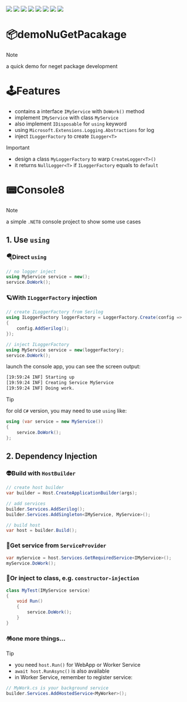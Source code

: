 ![](https://img.shields.io/badge/SGS-OAD-orange) 
![](https://img.shields.io/badge/proj-demo%20nuget%20package-purple) 
![](https://img.shields.io/badge/-4.7.2-3484D2?logo=dotnet)
![](https://img.shields.io/badge/-4.8.1-3484D2?logo=dotnet)
![](https://img.shields.io/badge/-Standard%202.0-056473?logo=dotnet)
![](https://img.shields.io/badge/-6-512BD4?logo=dotnet)
![](https://img.shields.io/badge/-8-512BD4?logo=dotnet)
![](https://img.shields.io/badge/-NuGet-004880?logo=nuget)

# 📦demoNuGetPacakage

> [!NOTE] 
> a quick demo for neget package development

# 🕹️Features

- contains a interface `IMyService` with `DoWork()` method
- implement `IMyService` with class `MyService` 
- also implement `IDisposable` for `using` keyword
- using `Microsoft.Extensions.Logging.Abstractions` for log
- inject `ILoggerFactory` to create `ILogger<T>`

> [!IMPORTANT]
> - design a class `MyLoggerFactory` to warp `CreateLogger<T>()`
> - it returns `NullLogger<T>` if `ILoggerFactory` equals to `default`

# 📟Console8

> [!NOTE]
> a simple `.NET8` console project to show some use cases

## 1. Use `using`

### 🪂Direct `using`

```cs
// no logger inject
using MyService service = new();
service.DoWork();
```

### 🪐With `ILoggerFactory` injection

```cs
// create ILoggerFactory from Serilog
using ILoggerFactory loggerFactory = LoggerFactory.Create(config =>
{
    config.AddSerilog();
});

// inject ILoggerFactory
using MyService service = new(loggerFactory);
service.DoWork();
```

launch the console app, you can see the screen output:

```sh
[19:59:24 INF] Starting up
[19:59:24 INF] Creating Service MyService
[19:59:24 INF] Doing work.
```

> [!TIP]
> for old `C#` version, you may need to use `using` like:

```cs
using (var service = new MyService())
{
    service.DoWork();
};
```

## 2. Dependency Injection

### 👽Build with `HostBuilder`

```cs
// create host builder
var builder = Host.CreateApplicationBuilder(args);

// add services
builder.Services.AddSerilog();
builder.Services.AddSingleton<IMyService, MyService>();

// build host
var host = builder.Build();
```

### 🍄Get service from `ServiceProvider`
  
```cs
var myService = host.Services.GetRequiredService<IMyService>();
myService.DoWork();
```

### 🌵Or inject to class, e.g. `constructor-injection`
  
```cs
class MyTest(IMyService service)
{
    void Run()
    {
        service.DoWork();
    }
}
```

### 🪅one more things...

> [!TIP]
> - you need `host.Run()` for WebApp or Worker Service
> - `await host.RunAsync()` is also available
> - in Worker Service, remember to register service:

```cs
// MyWork.cs is your background service
builder.Services.AddHostedService<MyWorker>();
```